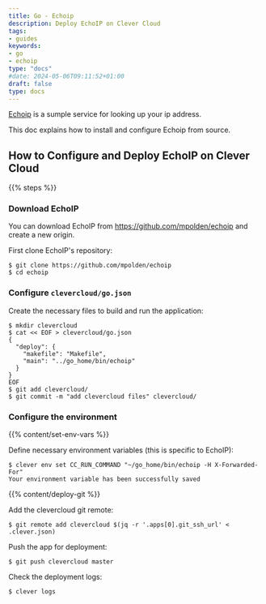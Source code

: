 ```yaml
---
title: Go - Echoip
description: Deploy EchoIP on Clever Cloud
tags:
- guides
keywords:
- go
- echoip
type: "docs"
#date: 2024-05-06T09:11:52+01:00
draft: false
type: docs
---
```


[Echoip](https://github.com/mpolden/echoip) is a sumple service for looking up
 your ip address.


This doc explains how to install and configure Echoip from source.


## How to Configure and Deploy EchoIP on Clever Cloud

{{% steps %}}


### Download EchoIP

You can download EchoIP from <https://github.com/mpolden/echoip> and create a new origin.


First clone EchoIP's repository:
```
$ git clone https://github.com/mpolden/echoip
$ cd echoip
```

### Configure `clevercloud/go.json`

Create the necessary files to build and run the application:
```
$ mkdir clevercloud
$ cat << EOF > clevercloud/go.json
{
  "deploy": {
    "makefile": "Makefile",
    "main": "../go_home/bin/echoip"
  }
}
EOF
$ git add clevercloud/
$ git commit -m "add clevercloud files" clevercloud/
```

### Configure the environment

 {{% content/set-env-vars %}}



Define necessary environment variables (this is specific to EchoIP):
```
$ clever env set CC_RUN_COMMAND "~/go_home/bin/echoip -H X-Forwarded-For"
Your environment variable has been successfully saved
```


 {{% content/deploy-git %}}



Add the clevercloud git remote:
```
$ git remote add clevercloud $(jq -r '.apps[0].git_ssh_url' < .clever.json)
```

Push the app for deployment:
```
$ git push clevercloud master
```

Check the deployment logs:
```
$ clever logs
```

